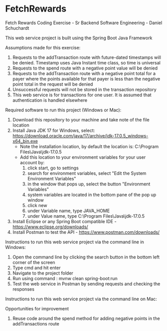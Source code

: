 # FetchRewards
Fetch Rewards Coding Exercise - Sr Backend Software Engineering - 
Daniel Schuchardt

This web service project is built using the Spring Boot Java Framework

Assumptions made for this exercise:
1) Requests to the addTransaction route with future-dated timestamps will be denied. Timestamp uses Java Instant time class, so time is universal
2) Requests to the spend route with a negative point value will be denied
3) Requests to the addTransaction route with a negative point total for a payer where the points available for that payer is less than the negative point total in the request will be denied
4) Unsuccessful requests will not be stored in the transaction repository
5) This web service is for transactions for one user. It is assumed that authentication is handled elsewhere


Required software to run this project (Windows or Mac):
1) Download this repository to your machine and take note of the file location
2) Install Java JDK 17 for Windows, select: https://download.oracle.com/java/17/archive/jdk-17.0.5_windows-x64_bin.exe
    - Note the installation location, by default the location is: C:\Program Files\Java\jdk-17.0.5
    - Add this location to your environment variables for your user account by:
        1) click start, go to settings
        2) search for environment variables, select "Edit the System Environment Variables"
        3) in the window that pops up, select the button "Environment Variables"
        4) system variables are located in the bottom pane of the pop up window
        5) click new
        6) under Variable name, type JAVA_HOME
        7) under Value name, type C:\Program Files\Java\jdk-17.0.5
4) Install Eclipse or any Spring Boot compatible IDE - https://www.eclipse.org/downloads/
5) Install Postman to test the API - https://www.postman.com/downloads/


Instructions to run this web service project via the command line in Windows:
1) Open the command line by clicking the search button in the bottom left corner of the screen
2) Type cmd and hit enter
3) Navigate to the project folder
4) Run using command : mvnw clean spring-boot:run
5) Test the web service in Postman by sending requests and checking the responses

Instructions to run this web service project via the command line on Mac:









Opportunities for improvement
1) Reuse code around the spend method for adding negative points in the addTransactions route
